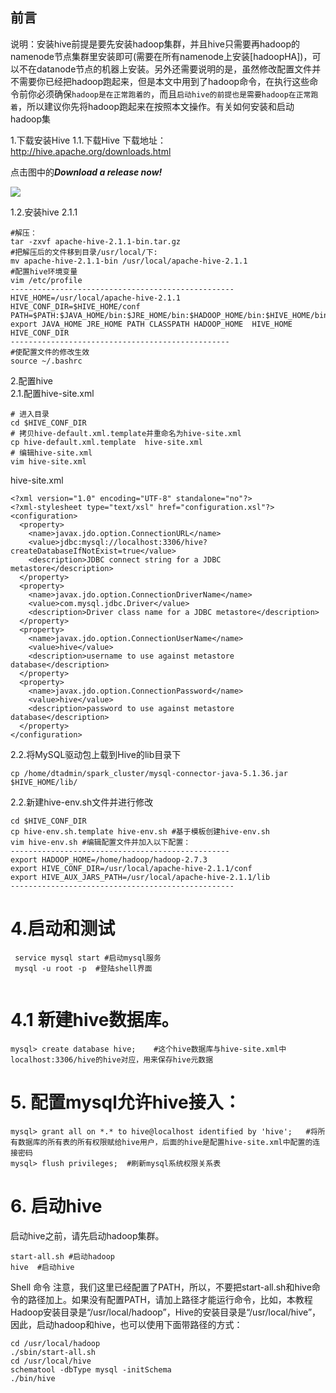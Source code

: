 ## 前言  

说明：安装hive前提是要先安装hadoop集群，并且hive只需要再hadoop的namenode节点集群里安装即可(需要在所有namenode上安装[hadoopHA])，可以不在datanode节点的机器上安装。另外还需要说明的是，虽然修改配置文件并不需要你已经把hadoop跑起来，但是本文中用到了hadoop命令，在执行这些命令前你必须确保`hadoop是在正常跑着的`，而且`启动hive的前提也是需要hadoop在正常跑着`，所以建议你先将hadoop跑起来在按照本文操作。有关如何安装和启动hadoop集

1.下载安装Hive
1.1.下载Hive 
下载地址：http://hive.apache.org/downloads.html  

点击图中的***Download a release now!***

![](https://img-blog.csdn.net/20170512220130465?watermark/2/text/aHR0cDovL2Jsb2cuY3Nkbi5uZXQvcHVjYW9fY3Vn/font/5a6L5L2T/fontsize/400/fill/I0JBQkFCMA==/dissolve/70/gravity/Center)

1.2.安装hive 2.1.1
```
#解压：
tar -zxvf apache-hive-2.1.1-bin.tar.gz
#把解压后的文件移到目录/usr/local/下:
mv apache-hive-2.1.1-bin /usr/local/apache-hive-2.1.1
#配置hive环境变量
vim /etc/profile
--------------------------------------------------
HIVE_HOME=/usr/local/apache-hive-2.1.1
HIVE_CONF_DIR=$HIVE_HOME/conf
PATH=$PATH:$JAVA_HOME/bin:$JRE_HOME/bin:$HADOOP_HOME/bin:$HIVE_HOME/bin
export JAVA_HOME JRE_HOME PATH CLASSPATH HADOOP_HOME  HIVE_HOME HIVE_CONF_DIR
-------------------------------------------------
#使配置文件的修改生效
source ~/.bashrc

```

2.配置hive  
2.1.配置hive-site.xml
```
# 进入目录
cd $HIVE_CONF_DIR
# 拷贝hive-default.xml.template并重命名为hive-site.xml
cp hive-default.xml.template  hive-site.xml
# 编辑hive-site.xml
vim hive-site.xml
```
hive-site.xml
```
<?xml version="1.0" encoding="UTF-8" standalone="no"?>
<?xml-stylesheet type="text/xsl" href="configuration.xsl"?>
<configuration>
  <property>
    <name>javax.jdo.option.ConnectionURL</name>
    <value>jdbc:mysql://localhost:3306/hive?createDatabaseIfNotExist=true</value>
    <description>JDBC connect string for a JDBC metastore</description>
  </property>
  <property>
    <name>javax.jdo.option.ConnectionDriverName</name>
    <value>com.mysql.jdbc.Driver</value>
    <description>Driver class name for a JDBC metastore</description>
  </property>
  <property>
    <name>javax.jdo.option.ConnectionUserName</name>
    <value>hive</value>
    <description>username to use against metastore database</description>
  </property>
  <property>
    <name>javax.jdo.option.ConnectionPassword</name>
    <value>hive</value>
    <description>password to use against metastore database</description>
  </property>
</configuration>
```


2.2.将MySQL驱动包上载到Hive的lib目录下  
```
cp /home/dtadmin/spark_cluster/mysql-connector-java-5.1.36.jar $HIVE_HOME/lib/
```
2.2.新建hive-env.sh文件并进行修改
```
cd $HIVE_CONF_DIR
cp hive-env.sh.template hive-env.sh #基于模板创建hive-env.sh
vim hive-env.sh #编辑配置文件并加入以下配置：
-------------------------------------------------
export HADOOP_HOME=/home/hadoop/hadoop-2.7.3
export HIVE_CONF_DIR=/usr/local/apache-hive-2.1.1/conf
export HIVE_AUX_JARS_PATH=/usr/local/apache-hive-2.1.1/lib
--------------------------------------------------
```

# 4.启动和测试
```
 service mysql start #启动mysql服务
 mysql -u root -p  #登陆shell界面
 
```

# 4.1 新建hive数据库。
```
mysql> create database hive;    #这个hive数据库与hive-site.xml中localhost:3306/hive的hive对应，用来保存hive元数据
```
# 5. 配置mysql允许hive接入：
```
mysql> grant all on *.* to hive@localhost identified by 'hive';   #将所有数据库的所有表的所有权限赋给hive用户，后面的hive是配置hive-site.xml中配置的连接密码
mysql> flush privileges;  #刷新mysql系统权限关系表
```

# 6. 启动hive
启动hive之前，请先启动hadoop集群。
```
start-all.sh #启动hadoop
hive  #启动hive
```
Shell 命令
注意，我们这里已经配置了PATH，所以，不要把start-all.sh和hive命令的路径加上。如果没有配置PATH，请加上路径才能运行命令，比如，本教程Hadoop安装目录是“/usr/local/hadoop”，Hive的安装目录是“/usr/local/hive”，因此，启动hadoop和hive，也可以使用下面带路径的方式：
```
cd /usr/local/hadoop
./sbin/start-all.sh
cd /usr/local/hive
schematool -dbType mysql -initSchema
./bin/hive
```